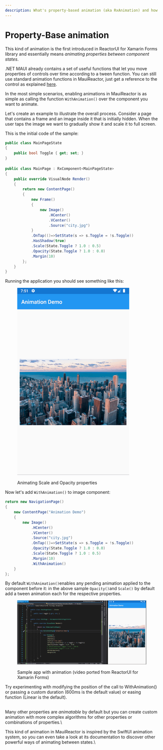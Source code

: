 ```yaml
---
description: What's property-based animation (aka RxAnimation) and how to trigger it
---
```


# Property-Base animation

This kind of animation is the first introduced in ReactorUI for Xamarin Forms library and essentially means _animating properties between component states_.&#x20;

.NET MAUI already contains a set of useful functions that let you move properties of controls over time according to a tween function. You can still use standard animation functions in MauiReactor, just get a reference to the control as explained [here](../accessing-native-controls.md).

In the most simple scenarios, enabling animations in MauiReactor is as simple as calling the function `WithAnimation()` over the component you want to animate.

Let's create an example to illustrate the overall process. Consider a page that contains a frame and an image inside it that is initially hidden. When the user taps the image we want to gradually show it and scale it to full screen.

This is the initial code of the sample:

```csharp
public class MainPageState
{
    public bool Toggle { get; set; }
}

public class MainPage : RxComponent<MainPageState>
{
    public override VisualNode Render()
    {
        return new ContentPage()
        {
            new Frame()
            { 
                new Image()
                    .HCenter()
                    .VCenter()
                    .Source("city.jpg")
            }
            .OnTap(()=>SetState(s => s.Toggle = !s.Toggle))
            .HasShadow(true)
            .Scale(State.Toggle ? 1.0 : 0.5)
            .Opacity(State.Toggle ? 1.0 : 0.0)
            .Margin(10)
        };
    }
}
```

Running the application you should see something like this:

<figure><img src="../../.gitbook/assets/ReactorUI_Animation2.gif" alt=""><figcaption><p>Animating Scale and Opacity properties</p></figcaption></figure>

Now let's add `WithAnimation()` to image component:

```csharp
return new NavigationPage()
{
    new ContentPage("Animation Demo")
    {
        new Image()
            .HCenter()
            .VCenter()
            .Source("city.jpg")
            .OnTap(()=>SetState(s => s.Toggle = !s.Toggle))
            .Opacity(State.Toggle ? 1.0 : 0.0)
            .Scale(State.Toggle ? 1.0 : 0.5)
            .Margin(10)
            .WithAnimation()
    }
};
```

By default `WithAnimation()`enables any pending animation applied to the component before it: in the above sample `Opacity()`and `Scale()` by default add a tween animation each for the respective properties.

<figure><img src="../../.gitbook/assets/ReactorUI_Animation3.gif" alt=""><figcaption><p>Sample app with animation (video ported from ReactorUI for Xamarin Forms)</p></figcaption></figure>

Try experimenting with modifying the position of the call to WithAnimation() or passing a custom duration (600ms is the default value) or easing function (Linear is the default).&#x20;

\
Many other properties are _animatable_ by default but you can create custom animation with more complex algorithms for other properties or combinations of properties.\


This kind of animation in MauiReactor is inspired by the SwiftUI animation system, so you can even take a look at its documentation to discover other powerful ways of animating between states.\
